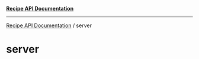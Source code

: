 [**Recipe API Documentation**](../README.md)

***

[Recipe API Documentation](../modules.md) / server

# server
